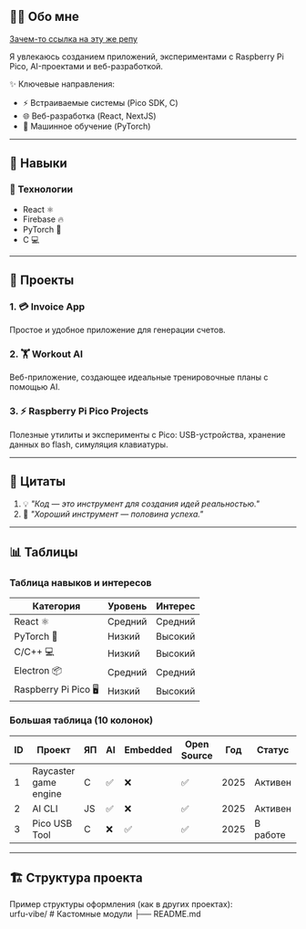 ## 🧑‍💻 Обо мне  

[Зачем-то ссылка на эту же репу]([[https://github.com/](https://github.com/nihilanthmf/sdlgame](https://github.com/nihilanthmf/urfu-vibe))) 

Я увлекаюсь созданием приложений, экспериментами с Raspberry Pi Pico, AI-проектами и веб-разработкой.

✨ Ключевые направления:  
- ⚡ Встраиваемые системы (Pico SDK, C)
- 🌐 Веб-разработка (React, NextJS)  
- 🤖 Машинное обучение (PyTorch)  

---

## 🚀 Навыки  

### 🔧 Технологии
- React ⚛️  
- Firebase 🔥 
- PyTorch 🐍  
- C 💻  

---

## 📂 Проекты  

### 1. 💳 Invoice App  
Простое и удобное приложение для генерации счетов.  

### 2. 🏋️ Workout AI  
Веб-приложение, создающее идеальные тренировочные планы с помощью AI.  

### 3. ⚡ Raspberry Pi Pico Projects  
Полезные утилиты и эксперименты с Pico: USB-устройства, хранение данных во flash, симуляция клавиатуры.  

---

## 📂 Цитаты  

1. 💡 *"Код — это инструмент для создания идей реальностью."*
2.  📌 *"Хороший инструмент — половина успеха."*
 
---

## 📊 Таблицы  

### Таблица навыков и интересов  

| Категория         | Уровень | Интерес |
|-------------------|---------|---------|
| React ⚛️          | Средний | Средний |
| PyTorch 🐍        | Низкий | Высокий |
| C/C++ 💻          | Низкий | Высокий |
| Electron 📦       | Средний | Средний |
| Raspberry Pi Pico 🖥 | Низкий | Высокий |

### Большая таблица (10 колонок)  

| ID | Проект | ЯП | AI | Embedded | Open Source | Год | Статус | Ссылка | Emoji
|----|--------|----|----|----------|-------------|-----|--------|--------|------|
| 1  | Raycaster game engine | C | ✅ | ❌ | ✅ | 2025 | Активен | [Repo]([https://github.com/](https://github.com/nihilanthmf/sdlgame)) | 💀 |
| 2  | AI CLI | JS | ✅ | ❌ | ✅ | 2025 | Активен | [Repo]([https://github.com/](https://github.com/nihilanthmf/cli-ai)) | 🥵 |
| 3  | Pico USB Tool | C | ❌ | ✅ | ✅ | 2025 | В работе | [Repo]([https://github.com/](https://github.com/nihilanthmf/raspberry-pi-pico)) | 😭 |

---

## 🏗 Структура проекта  

Пример структуры оформления (как в других проектах):  
urfu-vibe/       # Кастомные модули
 ├── README.md

